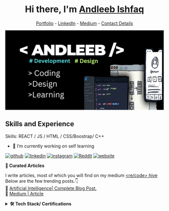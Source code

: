 

<h1 align="center"> Hi there, I'm <a href="https://linkedin.com/in/andleeeb-ishfaq-859a00237">Andleeb Ishfaq</a> </h1>

<!--- Adding Header Elements -->
<p align="center">
  <a href="https://andleeb4898.github.io/andleebishfaq-portfolio/">Portfolio</a> -
  <a href="https://linkedin.com/in/andleeeb-ishfaq-859a00237">LinkedIn</a> - 
  <a href="https://medium.com/@namalandleeb18">Medium</a> -
  <a href="andleebishfaq18@gmail.com">Contact Details</a> 
</p>
 
![ 👨🏻‍💻 Development and design](https://github.com/andleeb4898/andleeb4898/blob/main/banner.png)<br>









## Skills and Experience

Skills:  REACT / JS / HTML / CSS/Boostrap/ C++

- 🔭 I’m currently working on self learning 


[<img src='https://cdn.jsdelivr.net/npm/simple-icons@3.0.1/icons/github.svg' alt='github' height='40'>](https://github.com/andleeb4898)  [<img src='https://cdn.jsdelivr.net/npm/simple-icons@3.0.1/icons/linkedin.svg' alt='linkedin' height='40'>](https://www.linkedin.com/in/https://linkedin.com/in/andleeeb-ishfaq-859a00237/)  [<img src='https://cdn.jsdelivr.net/npm/simple-icons@3.0.1/icons/instagram.svg' alt='instagram' height='40'>](https://www.instagram.com/Graphic.hic/)  [<img src='https://cdn.jsdelivr.net/npm/simple-icons@3.0.1/icons/reddit.svg' alt='Reddit' height='40'>](https://www.reddit.com/user/https://www.reddit.com/user/Past-Clue-6341/?utm_source=share&utm_medium=web3x&utm_name=web3xcss&utm_term=1&utm_content=share_button)  [<img src='https://cdn.jsdelivr.net/npm/simple-icons@3.0.1/icons/icloud.svg' alt='website' height='40'>](https://andleeb4898.github.io/andleebishfaq-portfolio/) <br>

<b>📝 Curated Articles</b><br>

I write articles, most of which you will find on my medium  [<re/code> hive](https://recodehive.com/github-tutorials/)<br>
 Below are the few trending posts.👇<br>
 📘 [Artificial Intelligence| Complete Blog Post.](https://medium.com/@namalandleeb18/title-artificial-intelligence-and-machine-learning-in-the-digital-age-94ede4d601f2)<br>
 📒 [Medium | Article](https://medium.com/@namalandleeb18/a-shift-in-perspective-what-if-impossible-was-possible-071255bb4775)<br>


 <details>	
 <summary><b>🛠 Tech Stack/ Certifications</b></summary><br>
Languages: <img src="https://img.shields.io/badge/-python-437CAC?logo=python&logoColor=white&style=flat">&nbsp;
<img src="https://img.shields.io/badge/-Mysql-DC8F0F?logo=Mysql&logoColor=white&style=flat">&nbsp; 
<img src="https://img.shields.io/badge/-HTML5-DE5934?logo=HTML5&logoColor=white&style=flat">&nbsp;
<img src="https://img.shields.io/badge/-CSS3-2275B2?logo=CSS3&logoColor=white&style=flat"> &nbsp; 
<img src="https://img.shields.io/badge/-R-0E7ACE?logo=r&logoColor=white&style=flat"> &nbsp;<br><br>

Tools and Platforms:<img src="https://img.shields.io/badge/-Visual%20Studio%20Code-25AEF4?logo=visualstudio&logoColor=white&style=flat">&nbsp;
<img src="https://img.shields.io/badge/-PyCharm-1ECE87?logo=pycharm&logoColor=white&style=flat"> -->
Operating Systems: <img src="https://img.shields.io/badge/-Windows-0F7BCF?logo=Windows&logoColor=white&style=flat">&nbsp;
<img src="https://img.shields.io/badge/-Linux-EDBD2B?logo=Linux&logoColor=black&style=flat">&nbsp;
<img src="https://img.shields.io/badge/-Mac-F7F7F7?logo=Macos&logoColor=black&style=flat">&nbsp;<br>








 ![Andleeb  GitHub stats](https://github-readme-stats.vercel.app/api?username=andleeb4898&theme=dark&show_icons=true)






